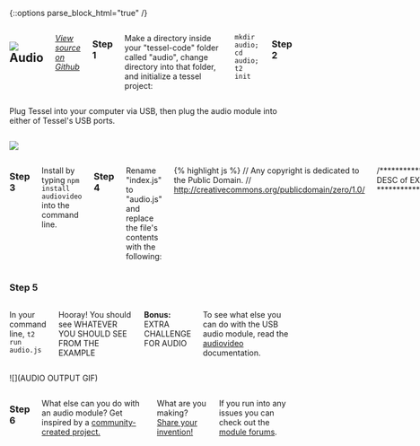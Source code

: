 {::options parse_block_html="true" /}

<div class="row">
<div class="large-12 columns">

## <img class="constrain-sm" src="https://s3.amazonaws.com/technicalmachine-assets/technical-io/modules/usb.png"> Audio

[<i class="fa fa-github"> View source on Github</i>](https://github.com/tcr/node-audiovideo)

### Step 1

Make a directory inside your "tessel-code" folder called "audio", change directory into that folder, and initialize a tessel project:

`mkdir audio; cd audio; t2 init`

### Step 2
</div>
</div>

<div class="row">
<div class="large-6 columns">

Plug Tessel into your computer via USB, then plug the audio module into either of Tessel's USB ports.

</div>
<div class="large-6 columns">

![](http://i.imgur.com/uifn1p7.jpg)

</div>
</div>

<div class="row">
<div class="large-12 columns">

### Step 3

Install by typing `npm install audiovideo` into the command line.

### Step 4

Rename "index.js" to "audio.js" and replace the file's contents with the following:

{% highlight js %}
// Any copyright is dedicated to the Public Domain.
// http://creativecommons.org/publicdomain/zero/1.0/

/*********************************************
DESC of EXAMPLE
*********************************************/

// EXAMPLE GOES HERE

{% endhighlight %}

Save the file.

</div>
</div>

<div class="row">
<div class="large-12 columns">

### Step 5

</div>
</div>

<div class="row">
<div class="large-6 columns">

In your command line, `t2 run audio.js`

Hooray! You should see WHATEVER YOU SHOULD SEE FROM THE EXAMPLE

**Bonus:** EXTRA CHALLENGE FOR AUDIO

To see what else you can do with the USB audio module, read the [audiovideo](https://github.com/tcr/node-audiovideo) documentation.

</div>
<div class="large-6 columns">

![](AUDIO OUTPUT GIF)

</div>
</div>

<div class="row">
<div class="large-12 columns">

### Step 6

What else can you do with an audio module? Get inspired by a [community-created project.](http://tessel.io/projects)

What are you making? [Share your invention!](//tessel.io/projects)

If you run into any issues you can check out the [module forums](http://forums.tessel.io/c/modules).

</div>
</div>
